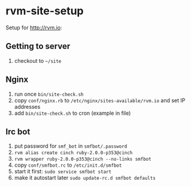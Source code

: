 # rvm-site-setup

Setup for <http://rvm.io>:

## Getting to server

1. checkout to `~/site`

## Nginx

1. run once `bin/site-check.sh`
1. copy `conf/nginx.rb` to `/etc/nginx/sites-available/rvm.io` and set IP addresses
1. add `bin/site-check.sh` to cron (example in file)

## Irc bot

1. put password for `smf_bot` in `smfbot/.password`
1. `rvm alias create cinch ruby-2.0.0-p353@cinch`
1. `rvm wrapper ruby-2.0.0-p353@cinch --no-links smfbot`
1. copy `conf/smfbot.rc` to `/etc/init.d/smfbot`
1. start it first: `sudo service smfbot start`
1. make it autostart later `sudo update-rc.d smfbot defaults`
